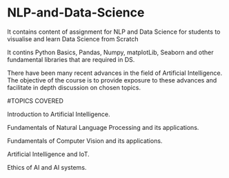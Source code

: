 # NLP-and-Data-Science
It contains content of assignment for NLP and Data Science for students to visualise and learn Data Science from Scratch

It contins Python Basics, Pandas, Numpy, matplotLib, Seaborn and other fundamental libraries that are required in DS.


There have been many recent advances in the field of Artificial Intelligence.
The objective of the course is to provide exposure to these advances and facilitate in depth
discussion on chosen topics.

#TOPICS COVERED

Introduction to Artificial Intelligence.

Fundamentals of Natural Language Processing and its applications.

Fundamentals of Computer Vision and its applications.

Artificial Intelligence and IoT.

Ethics of AI and AI systems.
